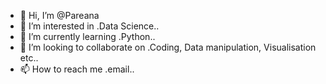 - 👋 Hi, I’m @Pareana
- 👀 I’m interested in .Data Science..
- 🌱 I’m currently learning .Python..
- 💞️ I’m looking to collaborate on .Coding, Data manipulation, Visualisation etc..
- 📫 How to reach me .email..

<!---
Pareana/Pareana is a ✨ special ✨ repository because its `README.md` (this file) appears on your GitHub profile.
You can click the Preview link to take a look at your changes.
--->
